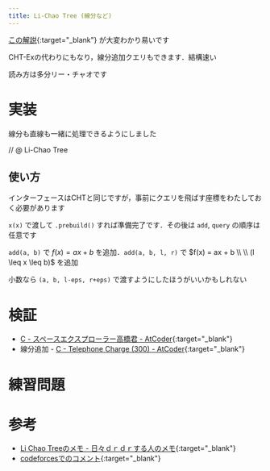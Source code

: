 ```yaml
---
title: Li-Chao Tree (線分など)
---
```


[この解説](http://smijake3.hatenablog.com/entry/2018/06/16/144548){:target="_blank"}<!--_--> が大変わかり易いです

CHT-Exの代わりにもなり，線分追加クエリもできます．結構速い

読み方は多分リー・チャオです

# 実装

線分も直線も一緒に処理できるようにしました

// @ Li-Chao Tree

## 使い方

インターフェースはCHTと同じですが，事前にクエリを飛ばす座標をわたしておく必要があります

`x(x)` で渡して `.prebuild()` すれば準備完了です．その後は `add`, `query` の順序は任意です

`add(a, b)` で $f(x) = ax + b$ を追加．`add(a, b, l, r)` で $f(x) = ax + b \\ \\ (l \leq x \leq b)$ を追加

小数なら `(a, b, l-eps, r+eps)` で渡すようにしたほうがいいかもしれない


# 検証

* [C - スペースエクスプローラー高橋君 - AtCoder](https://beta.atcoder.jp/contests/colopl2018-final-open/submissions/3596655){:target="_blank"}<!--_-->
* 線分追加 - [C - Telephone Charge (300) - AtCoder](https://beta.atcoder.jp/contests/code-festival-2018-final-open/submissions/3610515){:target="_blank"}<!--_-->

# 練習問題

# 参考

* [Li Chao Treeのメモ - 日々ｄｒｄｒする人のメモ](http://smijake3.hatenablog.com/entry/2018/06/16/144548){:target="_blank"}<!--_-->
* [codeforcesでのコメント](https://codeforces.com/blog/entry/51275?#comment-351413){:target="_blank"}<!--_-->

